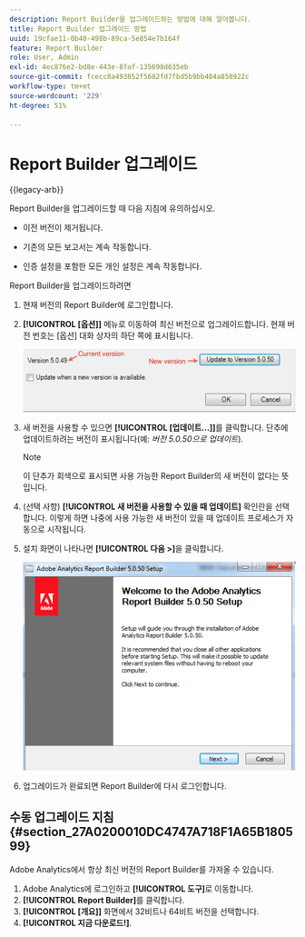 ```yaml
---
description: Report Builder을 업그레이드하는 방법에 대해 알아봅니다.
title: Report Builder 업그레이드 방법
uuid: 19cfae11-0b40-498b-89ca-5e854e7b164f
feature: Report Builder
role: User, Admin
exl-id: 4ec876e2-bd8e-443e-8faf-135698d635eb
source-git-commit: fcecc8a493852f5682fd7fbd5b9bb484a850922c
workflow-type: tm+mt
source-wordcount: '229'
ht-degree: 51%

---
```


# Report Builder 업그레이드

{{legacy-arb}}

Report Builder을 업그레이드할 때 다음 지침에 유의하십시오.

* 이전 버전이 제거됩니다.

* 기존의 모든 보고서는 계속 작동합니다.

* 인증 설정을 포함한 모든 개인 설정은 계속 작동합니다.

Report Builder을 업그레이드하려면

1. 현재 버전의 Report Builder에 로그인합니다.
1. **[!UICONTROL [옵션]]** 메뉴로 이동하여 최신 버전으로 업그레이드합니다. 현재 버전 번호는 [옵션] 대화 상자의 하단 쪽에 표시됩니다.

   ![옵션 대화 상자 및 현재 버전과 새 버전을 보여주는 스크린샷입니다.](assets/upgrade.png)

1. 새 버전을 사용할 수 있으면 **[!UICONTROL [업데이트...]]**&#x200B;를 클릭합니다. 단추에 업데이트하려는 버전이 표시됩니다(예: *버전 5.0.50으로 업데이트*).

   >[!NOTE]
   >
   >이 단추가 회색으로 표시되면 사용 가능한 Report Builder의 새 버전이 없다는 뜻입니다.

1. (선택 사항) **[!UICONTROL 새 버전을 사용할 수 있을 때 업데이트]** 확인란을 선택합니다. 이렇게 하면 나중에 사용 가능한 새 버전이 있을 때 업데이트 프로세스가 자동으로 시작됩니다.
1. 설치 화면이 나타나면 **[!UICONTROL 다음 >]**&#x200B;을 클릭합니다.

   ![Report Builder 설치 화면을 보여주는 스크린샷](assets/setup.png)

1. 업그레이드가 완료되면 Report Builder에 다시 로그인합니다.

## 수동 업그레이드 지침 {#section_27A0200010DC4747A718F1A65B180599}

Adobe Analytics에서 항상 최신 버전의 Report Builder를 가져올 수 있습니다.

1. Adobe Analytics에 로그인하고 **[!UICONTROL 도구]**&#x200B;로 이동합니다.
1. **[!UICONTROL Report Builder]**&#x200B;를 클릭합니다.
1. **[!UICONTROL [개요]]** 화면에서 32비트나 64비트 버전을 선택합니다.
1. **[!UICONTROL 지금 다운로드!]**.
